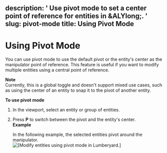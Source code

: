 description: ' Use pivot mode to set a center point of reference for entities in &ALYlong;. '
slug: pivot-mode
title: Using Pivot Mode
---
# Using Pivot Mode<a name="pivot-mode"></a>

You can use pivot mode to use the default pivot or the entity's center as the manipulator point of reference\. This feature is useful if you want to modify multiple entities using a central point of reference\. 

**Note**  
Currently, this is a global toggle and doesn't support mixed use cases, such as using the center of an entity to snap it to the pivot of another entity\.

**To use pivot mode**

1. In the viewport, select an entity or group of entities\.

1. Press **P** to switch between the pivot and the entity's center\.  
**Example**  

   In the following example, the selected entities pivot around the manipulator\.   
![\[Modify entities using pivot mode in Lumberyard.\]](/images/userguide/viewportinteractionmodel/viewport-selection-model-16.gif)